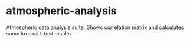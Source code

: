 # atmospheric-analysis
Atmospheric data analysis suite. Shows correlation matrix and calculates some kruskal t-test results. 
